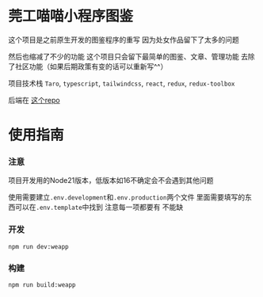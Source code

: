 # 莞工喵喵小程序图鉴

这个项目是之前原生开发的图鉴程序的重写 因为处女作品留下了太多的问题

然后也缩减了不少的功能 这个项目只会留下最简单的图鉴、文章、管理功能 去除了社区功能（如果后期政策有变的话可以重新写^^）

项目技术栈 `Taro`, `typescript`, `tailwindcss`, `react`, `redux`, `redux-toolbox`

后端在 [这个repo](https://github.com/xqe2011/kitty_backend)

# 使用指南

### 注意

项目开发用的Node21版本，低版本如16不确定会不会遇到其他问题

使用需要建立`.env.development`和`.env.production`两个文件 里面需要填写的东西可以在`.env.template`中找到 注意每一项都要有
不能缺

### 开发

```shell
npm run dev:weapp
```

### 构建

```shell
npm run build:weapp
```
